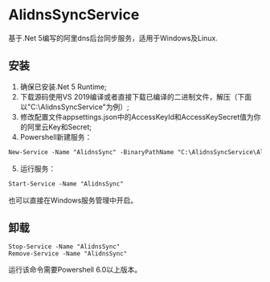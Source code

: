 # AlidnsSyncService
基于.Net 5编写的阿里dns后台同步服务，适用于Windows及Linux.

## 安装
1. 确保已安装.Net 5 Runtime;
2. 下载源码使用VS 2019编译或者直接下载已编译的二进制文件，解压（下面以"C:\AlidnsSyncService\"为例）;
3. 修改配置文件appsettings.json中的AccessKeyId和AccessKeySecret值为你的阿里云Key和Secret;
4. Powershell新建服务：
``` ps
New-Service -Name "AlidnsSync" -BinaryPathName "C:\AlidnsSyncService\AlidnsSyncService.exe" -Description "阿里dns后台同步服务" -StartupType "Automatic" -DisplayName "Alidns Sync Service"
```
5. 运行服务：
```ps
Start-Service -Name "AlidnsSync"
```
也可以直接在Windows服务管理中开启。

## 卸载
```
Stop-Service -Name "AlidnsSync"
Remove-Service -Name "AlidnsSync"
```
运行该命令需要Powershell 6.0以上版本。
